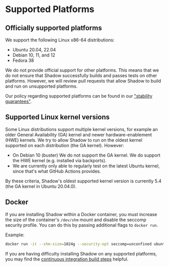 # Supported Platforms

## Officially supported platforms

We support the following Linux x86-64 distributions:

- Ubuntu 20.04, 22.04
- Debian 10, 11, and 12
- Fedora 38

We do not provide official support for other platforms. This means that we do
not ensure that Shadow successfully builds and passes tests on other platforms.
However, we will review pull requests that allow Shadow to build and run on
unsupported platforms.

Our policy regarding supported platforms can be found in our ["stability
guarantees"](semver.md).

## Supported Linux kernel versions

Some Linux distributions support multiple kernel versions, for example an older
General Availability (GA) kernel and newer hardware-enablement (HWE) kernels.
We try to allow Shadow to run on the oldest kernel supported on each
distribution (the GA kernel). However:

* On Debian 10 (buster) We do not support the GA kernel. We do support the HWE
kernel (e.g. installed via backports).
* We are currently only able to regularly test on the latest Ubuntu kernel,
since that's what GitHub Actions provides.

By these criteria, Shadow's oldest supported kernel version is currently 5.4
(the GA kernel in Ubuntu 20.04.0).

## Docker

If you are installing Shadow within a Docker container, you must increase the
size of the container's `/dev/shm` mount and disable the seccomp security
profile. You can do this by passing additional flags to `docker run`.

Example:

```bash
docker run -it --shm-size=1024g --security-opt seccomp=unconfined ubuntu:22.04
```

If you are having difficulty installing Shadow on any supported platforms, you
may find the [continuous integration build
steps](https://github.com/shadow/shadow/blob/main/.github/workflows/run_tests.yml)
helpful.
